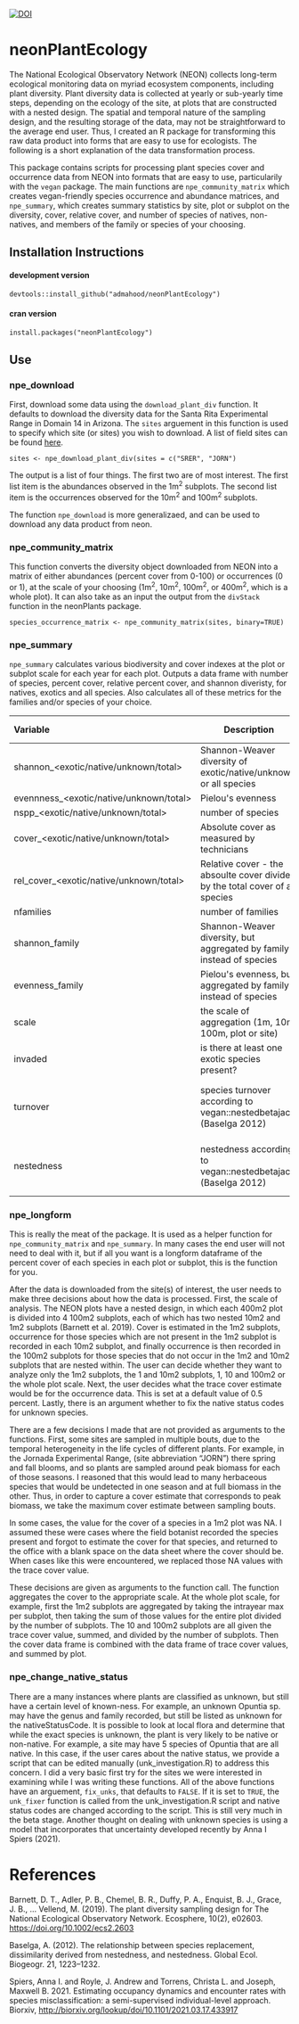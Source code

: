 [![DOI](https://zenodo.org/badge/268667267.svg)](https://zenodo.org/badge/latestdoi/268667267)

# neonPlantEcology

The National Ecological Observatory Network (NEON) collects long-term ecological monitoring data on myriad ecosystem components, including plant diversity. Plant diversity data is collected at yearly or sub-yearly time steps, depending on the ecology of the site, at plots that are constructed with a nested design. The spatial and temporal nature of the sampling design, and the resulting storage of the data, may not be straightforward to the average end user. Thus, I created an R package for transforming this raw data product into forms that are easy to use for ecologists. The following is a short explanation of the data transformation process.

This package contains scripts for processing plant species cover and occurrence data from NEON into formats that are easy to use, particularily with the `vegan` package. The main functions are `npe_community_matrix` which creates vegan-friendly species occurrence and abundance matrices, and `npe_summary`, which creates summary statistics by site, plot or subplot on the diversity, cover, relative cover, and number of species of natives, non-natives, and members of the family or species of your choosing.

## Installation Instructions

#### development version

`devtools::install_github("admahood/neonPlantEcology")`

#### cran version

`install.packages("neonPlantEcology")`

## Use

### npe_download

First, download some data using the `download_plant_div` function. It defaults to download the diversity data for the Santa Rita Experimental Range in Domain 14 in Arizona. The `sites` arguement in this function is used to specify which site (or sites) you wish to download. A list of field sites can be found [here](https://www.neonscience.org/field-sites/explore-field-sites).

`sites <- npe_download_plant_div(sites = c("SRER", "JORN")`

The output is a list of four things. The first two are of most interest. The first list item is the abundances observed in the 1m<sup>2</sup> subplots. The second list item is the occurrences observed for the 10m<sup>2</sup> and 100m<sup>2</sup> subplots.

The function `npe_download` is more generalizaed, and can be used to download any data product from neon.

### npe_community_matrix

This function converts the diversity object downloaded from NEON into a matrix of either abundances (percent cover from 0-100) or occurrences (0 or 1), at the scale of your choosing (1m<sup>2</sup>, 10m<sup>2</sup>, 100m<sup>2</sup>, or 400m<sup>2</sup>, which is a whole plot). It can also take as an input the output from the `divStack` function in the neonPlants package.

`species_occurrence_matrix <- npe_community_matrix(sites, binary=TRUE)`

### npe_summary

`npe_summary` calculates various biodiversity and cover indexes at the plot or subplot scale for each year for each plot. Outputs a data frame with number of species, percent cover, relative percent cover, and shannon diveristy, for natives, exotics and all species. Also calculates all of these metrics for the families and/or species of your choice.

| Variable | Description | Additional arguments |
|:---------|-------------|-------------|
|shannon_<exotic/native/unknown/total> | Shannon-Weaver diversity of exotic/native/unknown or all species| Given by default |
|evennness_<exotic/native/unknown/total> | Pielou's evenness | |
|nspp_<exotic/native/unknown/total> | number of species||
|cover_<exotic/native/unknown/total> | Absolute cover as measured by technicians||
|rel_cover_<exotic/native/unknown/total> | Relative cover - the absoulte cover divided by the total cover of all species||
|nfamilies| number of families ||
|shannon_family| Shannon-Weaver diversity, but aggregated by family instead of species||
|evenness_family| Pielou's evenness, but aggregated by family instead of species||
|scale | the scale of aggregation (1m, 10m, 100m, plot or site)||
|invaded | is there at least one exotic species present?||
|turnover | species turnover according to vegan::nestedbetajac() (Baselga 2012) |betadiversity = TRUE, scale = c("plot", "site")|
|nestedness | nestedness according to vegan::nestedbetajac() (Baselga 2012) |betadiversity = TRUE, scale = c("plot", "site")|

### npe_longform

This is really the meat of the package. It is used as a helper function for `npe_community_matrix` and `npe_summary`. In many cases the end user will not need to deal with it, but if all you want is a longform dataframe of the percent cover of each species in each plot or subplot, this is the function for you. 

After the data is downloaded from the site(s) of interest, the user needs to make three decisions about how the data is processed. First, the scale of analysis. The NEON plots have a nested design, in which each 400m2 plot is divided into 4 100m2 subplots, each of which has two nested 10m2 and 1m2 subplots (Barnett et al. 2019). Cover is estimated in the 1m2 subplots, occurrence for those species which are not present in the 1m2 subplot is recorded in each 10m2 subplot, and finally occurrence is then recorded in the 100m2 subplots for those species that do not occur in the 1m2 and 10m2 subplots that are nested within. The user can decide whether they want to analyze only the 1m2 subplots, the 1 and 10m2 subplots, 1, 10 and 100m2 or the whole plot scale. Next, the user decides what the trace cover estimate would be for the occurrence data. This is set at a default value of 0.5 percent. Lastly, there is an argument whether to fix the native status codes for unknown species.

There are a few decisions I made that are not provided as arguments to the functions. First, some sites are sampled in multiple bouts, due to the temporal heterogeneity in the life cycles of different plants. For example, in the Jornada Experimental Range, (site abbreviation “JORN”) there spring and fall blooms, and so plants are sampled around peak biomass for each of those seasons. I reasoned that this would lead to many herbaceous species that would be undetected in one season and at full biomass in the other. Thus, in order to capture a cover estimate that corresponds to peak biomass, we take the maximum cover estimate between sampling bouts. 

In some cases, the value for the cover of a species in a 1m2 plot was NA. I assumed these were cases where the field botanist recorded the species present and forgot to estimate the cover for that species, and returned to the office with a blank space on the data sheet where the cover should be. When cases like this were encountered, we replaced those NA values with the trace cover value.

These decisions are given as arguments to the function call. The function aggregates the cover to the appropriate scale. At the whole plot scale, for example, first the 1m2 subplots are aggregated by taking the intrayear max per subplot, then taking the sum of those values for the entire plot divided by the number of subplots. The 10 and 100m2 subplots are all given the trace cover value, summed, and divided by the number of subplots. Then the cover data frame is combined with the data frame of trace cover values, and summed by plot.

### npe_change_native_status

There are a many instances where plants are classified as unknown, but still have a certain level of known-ness. For example, an unknown Opuntia sp. may have the genus and family recorded, but still be listed as unknown for the nativeStatusCode. It is possible to look at local flora and determine that while the exact species is unknown, the plant is very likely to be native or non-native. For example, a site may have 5 species of Opuntia that are all native. In this case, if the user cares about the native status, we provide a script that can be edited manually (unk_investigation.R) to address this concern. I did a very basic first try for the sites we were interested in examining while I was writing these functions. All of the above functions have an arguement, `fix_unks`, that defaults to `FALSE`. If it is set to `TRUE`, the `unk_fixer` function is called from the unk_investigation.R script and native status codes are changed according to the script. This is still very much in the beta stage. Another thought on dealing with unknown species is using a model that incorporates that uncertainty developed recently by Anna I Spiers (2021).

# References

Barnett, D. T., Adler, P. B., Chemel, B. R., Duffy, P. A., Enquist, B. J., Grace, J. B., … Vellend, M. (2019). The plant diversity sampling design for The National Ecological Observatory Network. Ecosphere, 10(2), e02603. https://doi.org/10.1002/ecs2.2603

Baselga, A. (2012). The relationship between species replacement, dissimilarity derived from nestedness, and nestedness. Global Ecol. Biogeogr. 21, 1223–1232.

Spiers, Anna I. and Royle, J. Andrew and Torrens, Christa L. and Joseph, Maxwell B. 2021. Estimating occupancy dynamics and encounter rates with species misclassification: a semi-supervised individual-level approach. Biorxiv, http://biorxiv.org/lookup/doi/10.1101/2021.03.17.433917


